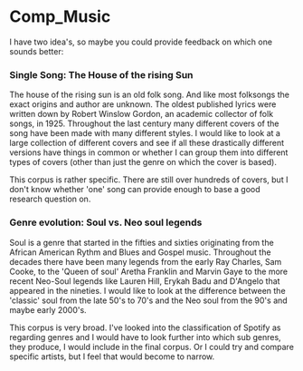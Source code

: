 # Comp_Music

I have two idea's, so maybe you could provide feedback on which one sounds better:

### Single Song: The House of the rising Sun
The house of the rising sun is an old folk song. And like most folksongs the exact origins and author are unknown. The oldest published lyrics were written down by  Robert Winslow Gordon, an academic collector of folk songs, in 1925. Throughout the last century many different covers of the song have been made with many different styles. I would like to look at a large collection of different covers and see if all these drastically different versions have things in common or whether I can group them into different types of covers (other than just the genre on which the cover is based).

This corpus is rather specific. There are still over hundreds of covers, but I don't know whether 'one' song can provide enough to base a good research question on.

### Genre evolution: Soul vs. Neo soul legends
Soul is a genre that started in the fifties and sixties originating from the African American Rythm and Blues and Gospel music. Throughout the decades there have been many legends from the early Ray Charles, Sam Cooke, to the 'Queen of soul' Aretha Franklin and Marvin Gaye to the more recent Neo-Soul legends like Lauren Hill, Erykah Badu and D'Angelo that appeared in the nineties. I would like to look at the difference between the 'classic' soul from the late 50's to 70's and the Neo soul from the 90's and maybe early 2000's. 

This corpus is very broad. I've looked into the classification of Spotify as regarding genres and I would have to look further into which sub genres, they produce, I would include in the final corpus. Or I could try and compare specific artists, but I feel that would become to narrow.
